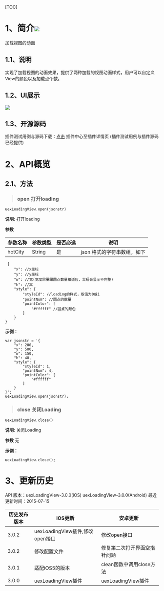 [TOC]
# 1、简介[![](http://appcan-download.oss-cn-beijing.aliyuncs.com/%E5%85%AC%E6%B5%8B%2Fgf.png)]()
加载视图的动画
## 1.1、说明
实现了加载视图的动画效果，提供了两种加载的视图动画样式，用户可以自定义View的颜色以及加载点个数。
## 1.2、UI展示
![](http://plugin.appcan.cn/pluginApi/getCImg?img=140505s2015p7y15ew.png)
## 1.3、开源源码
插件测试用例与源码下载：[点击](http://plugin.appcan.cn/details.html?id=453_index) 插件中心至插件详情页 (插件测试用例与插件源码已经提供)

# 2、API概览

## 2.1、方法

> ### open 打开loading

`uexLoadingView.open(jsonstr)`

**说明:**
打开loading

**参数**

|  参数名称 | 参数类型  | 是否必选  |  说明 |
| ------------ | ------------ | ------------ | ------------ |
| hotCity | String | 是 |json 格式的字符串数组，如下 |

```
 {  
    "x": //x坐标
    "y": //y坐标
    "w": //宽(宽度需要跟圆点数量相适应，太短会显示不完整)
    "h": //高
    "style": {
        "styleId": //loading的样式，取值为0或1
        "pointNum": //圆点的数量
        "pointColor": [
            "#ffffff" //圆点的颜色
        ]
    }
}
```

**示例：**
```
var jsonstr = '{
    "x": 200, 
    "y": 500, 
    "w": 150, 
    "h": 40, 
    "style": {
        "styleId": 1, 
        "pointNum": 4, 
        "pointColor": [
            "#ffffff"
        ]
    }
}';
uexLoadingView.open(jsonstr);
```

> ### close 关闭Loading

`uexLoadingView.close()`

**说明:**
关闭Loading

**参数**
无

**示例：**
```
uexLoadingView.close();
```

# 3、更新历史
API 版本：uexLoadingView-3.0.0(iOS) uexLoadingView-3.0.0(Android)
最近更新时间：2015-07-15

| 历史发布版本 | iOS更新 | 安卓更新 |
| ------------ | ------------ | ------------ |
| 3.0.2 | uexLoadingView插件,修改open接口 | 修改open接口|
| 3.0.2 |  修改配置文件 | 修复第二次打开界面空指针问题|
| 3.0.1 | 适配iOS5的版本 | clean函数中调用close方法|
| 3.0.0 | uexLoadingView插件 | uexLoadingView插件|
